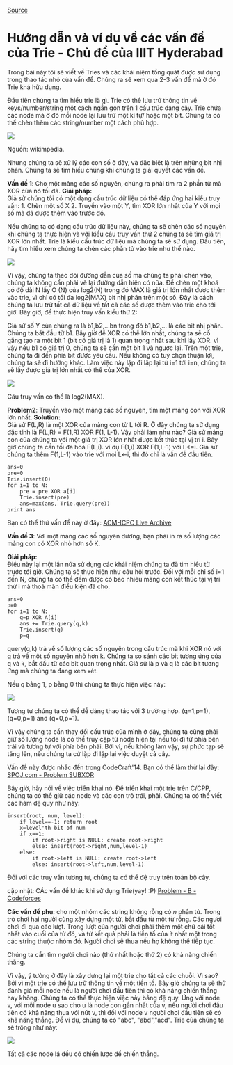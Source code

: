 
[Source](https://threads-iiith.quora.com/Tutorial-on-Trie-and-example-problems "Permalink to Tutorial on Trie and example problems - Threads @ IIIT Hyderabad")

# Hướng dẫn và ví dụ về các vấn đề của Trie - Chủ đề của IIIT Hyderabad

Trong bài này tôi sẽ viết về Tries và các khái niệm tổng quát được sử dụng trong thao tác nhỏ của vấn đề. Chúng ra sẽ xem qua 2-3 vấn đề mà ở đó Trie khá hữu dụng.

Đầu tiên chúng ta tìm hiểu trie là gì. Trie có thể lưu trữ thông tin về keys/number/string một cách ngắn gọn trên 1 cấu trúc dạng cây. Trie chứa các node mà ở đó mỗi node lại lưu trữ một kí tự/ hoặc một bit. Chúng ta có thể chèn thêm các string/number một cách phù hợp. 

![][1]


Nguồn: wikimpedia.

Nhưng chúng ta sẽ xử lý các con số ở đây, và đặc biệt là trên những bit nhị phân. Chúng ta sẽ tìm hiểu chúng khi chúng ta giải quyết các vấn đề.

**Vấn đề 1**: Cho một mảng các số nguyên, chúng ra phải tìm ra 2 phần tử mà XOR của nó tối đã.
**Giải pháp:**  
Giả sử chúng tôi có một dạng cấu trúc dữ liệu có thể đáp ứng hai kiểu truy vấn:
1\. Chèn một số X
2\. Truyền vào một Y, tìm XOR lớn nhất của Y với mọi số mà đã được thêm vào trước đó.

Nếu chúng ta có dạng cấu trúc dữ liệu này, chúng ta sẽ chèn các số nguyên khi chúng ta thực hiện và với kiểu câu truy vấn thứ 2 chúng ta sẽ tìm giá trị XOR lớn nhất.
Trie là kiểu cấu trúc dữ liệu mà chúng ta sẽ sử dụng. Đầu tiên, hãy tìm hiểu xem chúng ta chèn các phần tử vào trie như thế nào.

![][2]

  
Vì vậy, chúng ta theo dõi đường dẫn của số mà chúng ta phải chèn vào, chúng ta không cần phải vẽ lại đường dẫn hiện có nữa. 
Để chèn một khoá có độ dài N lấy O (N) của log2(N) trong đó MAX là giá trị lớn nhất được thêm vào trie, vì chỉ có tối đa log2(MAX) bit nhị phân trên một số.
Đây là cách chúng ta lưu trữ tất cả dữ liệu về tất cả các số được thêm vào trie cho tới giờ.
Bây giờ, để thực hiện truy vấn kiểu thứ 2:

Giả sử số Y của chúng ra là b1,b2,...bn trong đó  b1,b2,... là các bit nhị phân. Chúng ta bắt đầu từ b1. Bây giờ để XOR có thể lớn nhất, chúng ta sẽ cố gắng tạo ra một bit 1 (bit có giá trị là 1) quan trọng nhất sau khi lấy XOR. vì vậy nếu b1 có giá trị 0, chúng ta sẽ cần một bit 1 và ngược lại. Trên một trie, chúng ta đi đến phía bit được yêu cầu. Nếu không có tuỳ chọn thuận lợi, chúng ta sẽ đi hướng khác. Làm việc này lặp đi lặp lại từ i=1 tới i=n, chúng ta sẽ lấy được giá trị lớn nhất có thể của XOR.

![][3]

Câu truy vấn có thể là log2(MAX).

**Problem2**: Truyền vào một mảng các số nguyên, tìm một mảng con với XOR lớn nhất.
**Solution:**  
Giả sử F(L,R) là một XOR của mảng con từ L tới R.
Ở đây chúng ta sử dụng đặc tính là F(L,R) = F(1,R) XOR F(1, L-1). Vậy phải làm như nào?
Giả sử mảng con của chúng ta với một giá trị XOR lớn nhất được kết thúc tại vị trí i. Bây giờ chúng ta cần tối đa hoá F(L,i). ví dụ F(1,i) XOR F(1,L-1) với L<=i. Giả sử chúng ta thêm F(1,L-1) vào trie với mọi L<-i, thì đó chỉ là vấn đề đầu tiên.
    
    
    ans=0
    pre=0
    Trie.insert(0)
    for i=1 to N:
        pre = pre XOR a[i]
        Trie.insert(pre)
        ans=max(ans, Trie.query(pre))
    print ans
    

Bạn có thể thử vấn đề này ở đây: [ACM-ICPC Live Archive][4]

**Vấn đề 3**: Với một mảng các số nguyên dương, bạn phải in ra số lượng các mảng con có XOR nhỏ hơn số K.

**Giải pháp:**  
Điều này lại một lần nữa sử dụng các khái niệm chúng ta đã tìm hiểu từ trước tới giờ. Chúng ta sẽ thực hiện như câu hỏi trước. 
Đối với mỗi chỉ số i=1 đến N, chúng ta có thể đếm được có bao nhiêu mảng con kết thúc tại vị trí thứ i mà thoả mãn điều kiện đã cho.

    
    
    ans=0
    p=0
    for i=1 to N:
        q=p XOR A[i]
        ans += Trie.query(q,k)
        Trie.insert(q)
        p=q
    

  
query(q,k) trả về số lượng các số nguyên trong cấu trúc mà khi XOR nó với q trả về một số nguyên nhỏ hơn k.
Chúng ta so sánh các bit tương ứng của q và k, bắt đầu từ các bit quan trọng nhất. Giả sử là p và q là các bit tương ứng mà chúng ta đang xem xét.

Nếu q bằng 1, p bằng 0 thì chúng ta thực hiện việc này:

![][5]

Tương tự chúng ta có thể dễ dàng thao tác với 3 trường hợp. (q=1,p=1), (q=0,p=1) and (q=0,p=1).

Vì vậy chúng ta cần thay đổi cấu trúc của mình ở đây, chúng ta cũng phải giữ số lượng node lá có thể truy cập từ node hiện tại nếu tôi đi từ phía bên trái và tương tự với phía bên phải. Bởi vì, nếu không làm vậy, sự phức tạp sẽ tăng lên, nếu chúng ta cứ lặp đi lặp lại việc duyệt cả cây.


Vấn đề này được nhắc đến trong CodeCraft'14. Bạn có thể làm thử lại đây: [SPOJ.com - Problem SUBXOR][6]

Bây giờ, hãy nói về việc triển khai nó.
Để triển khai một trie trên C/CPP, chúng ta có thể giữ các node và các con trỏ trái, phải. Chúng ta có thể viết các hàm đệ quy như này:
    
    
    insert(root, num, level):
        if level==-1: return root
        x=level'th bit of num
        if x==1:
            if root->right is NULL: create root->right
            else: insert(root->right,num,level-1)
        else:
            if root->left is NULL: create root->left
            else: insert(root->left,num,level-1)
    

  
Đối với các truy vấn tương tự, chúng ta có thể đệ truy trên toàn bộ cây.

cập nhật:
CÁc vấn đề khác khi sử dụng Trie(yay! :P)
[Problem - B - Codeforces][7]

**Các vấn đề phụ**: cho một nhóm các string không rỗng có _n_ phần tử. Trong trò chơi hai người cùng xây dựng một từ, bắt đầu từ một từ rỗng. Các người chơi đi qua các lượt. Trong lượt của người chơi phải thêm một chữ cái tốt nhất vào cuối của từ đó, và từ kết quả phải là tiền tố của ít nhất một trong các string thuộc nhóm đó. Người chơi sẽ thua nếu họ không thể tiếp tục.

Chúng ta cần tìm người chơi nào (thứ nhất hoặc thứ 2) có khả năng chiến thắng.

Vì vậy, ý tưởng ở đây là xây dựng lại một trie cho tất cả các chuỗi. Vì sao? Bởi vì một trie có thể lưu trữ thông tin về một tiền tố. 
Bây giờ chúng ta sẽ thử đánh giá mỗi node nếu là người chơi đầu tiên thì có khả năng chiến thắng hay không. Chúng ta có thể thực hiện việc này bằng đệ quy. Ứng với node v, với mỗi node u sao cho u là node con gần nhất của v, nếu người chơi đầu tiên có khả năng thua với nút v, thì đối với node v người chơi đầu tiên sẽ có khả năng thắng.
Để ví dụ, chúng ta có "abc", "abd","acd".
Trie của chúng ta sẽ trông như này:

![][8]

  
Tất cả các node lá đều có chiến lược để chiến thắng.

[1]: https://qph.fs.quoracdn.net/main-qimg-aea28d9cd34aaf2d5783f4cd04e5abbd
[2]: https://qph.fs.quoracdn.net/main-qimg-388217a1992f1b2aac51e9917aa76d9c
[3]: https://qph.fs.quoracdn.net/main-qimg-e5d624e2cd693d713840a30ca9aaa461
[4]: https://icpcarchive.ecs.baylor.edu/index.php?Itemid=8&category=345&option=com_onlinejudge&page=show_problem&problem=2683
[5]: https://qph.fs.quoracdn.net/main-qimg-f24ea5ecf11805e7bcd82a48bb9cad25
[6]: http://www.spoj.com/problems/SUBXOR
[7]: http://codeforces.com/contest/455/problem/B
[8]: https://qph.fs.quoracdn.net/main-qimg-f81def67dffcc9e95306d65b27daa2f7-c

  
